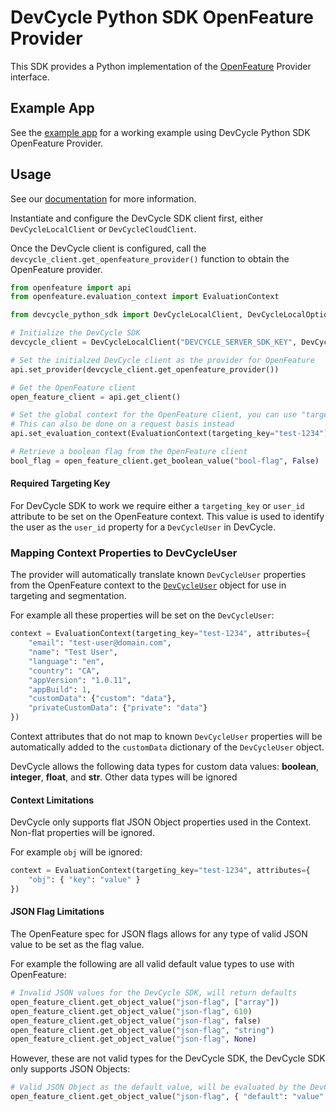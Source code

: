 # DevCycle Python SDK OpenFeature Provider

This SDK provides a Python implementation of the [OpenFeature](https://openfeature.dev/) Provider interface. 

## Example App

See the [example app](/example/openfeature_example.py) for a working example using DevCycle Python SDK OpenFeature Provider.

## Usage

See our [documentation](https://docs.devcycle.com/sdk/server-side-sdks/python) for more information.

Instantiate and configure the DevCycle SDK client first, either `DevCycleLocalClient` or `DevCycleCloudClient`. 

Once the DevCycle client is configured, call the `devcycle_client.get_openfeature_provider()` function to obtain the OpenFeature provider. 

```python
from openfeature import api
from openfeature.evaluation_context import EvaluationContext

from devcycle_python_sdk import DevCycleLocalClient, DevCycleLocalOptions

# Initialize the DevCycle SDK
devcycle_client = DevCycleLocalClient("DEVCYCLE_SERVER_SDK_KEY", DevCycleLocalOptions())

# Set the initialzed DevCycle client as the provider for OpenFeature
api.set_provider(devcycle_client.get_openfeature_provider())

# Get the OpenFeature client
open_feature_client = api.get_client()

# Set the global context for the OpenFeature client, you can use "targetingKey" or "user_id"
# This can also be done on a request basis instead
api.set_evaluation_context(EvaluationContext(targeting_key="test-1234"))

# Retrieve a boolean flag from the OpenFeature client
bool_flag = open_feature_client.get_boolean_value("bool-flag", False)
```

#### Required Targeting Key

For DevCycle SDK to work we require either a `targeting_key` or `user_id` attribute to be set on the OpenFeature context. 
This value is used to identify the user as the `user_id` property for a `DevCycleUser` in DevCycle.

### Mapping Context Properties to DevCycleUser

The provider will automatically translate known `DevCycleUser` properties from the OpenFeature context to the [`DevCycleUser`](https://github.com/DevCycleHQ/python-server-sdk/blob/main/devcycle_python_sdk/models/user.py#L8) object for use in targeting and segmentation.

For example all these properties will be set on the `DevCycleUser`:
```python
context = EvaluationContext(targeting_key="test-1234", attributes={
    "email": "test-user@domain.com",
    "name": "Test User",
    "language": "en",
    "country": "CA",
    "appVersion": "1.0.11",
    "appBuild": 1,
    "customData": {"custom": "data"},
    "privateCustomData": {"private": "data"}
})
```

Context attributes that do not map to known `DevCycleUser` properties will be automatically 
added to the `customData` dictionary of the `DevCycleUser` object.

DevCycle allows the following data types for custom data values: **boolean**, **integer**, **float**, and **str**. Other data types will be ignored

#### Context Limitations

DevCycle only supports flat JSON Object properties used in the Context. Non-flat properties will be ignored.

For example `obj` will be ignored: 
```python
context = EvaluationContext(targeting_key="test-1234", attributes={
    "obj": { "key": "value" }
})
```

#### JSON Flag Limitations

The OpenFeature spec for JSON flags allows for any type of valid JSON value to be set as the flag value.

For example the following are all valid default value types to use with OpenFeature:
```python
# Invalid JSON values for the DevCycle SDK, will return defaults
open_feature_client.get_object_value("json-flag", ["array"])
open_feature_client.get_object_value("json-flag", 610)
open_feature_client.get_object_value("json-flag", false)
open_feature_client.get_object_value("json-flag", "string")
open_feature_client.get_object_value("json-flag", None)
```

However, these are not valid types for the DevCycle SDK, the DevCycle SDK only supports JSON Objects:
```python
# Valid JSON Object as the default value, will be evaluated by the DevCycle SDK
open_feature_client.get_object_value("json-flag", { "default": "value" })
```